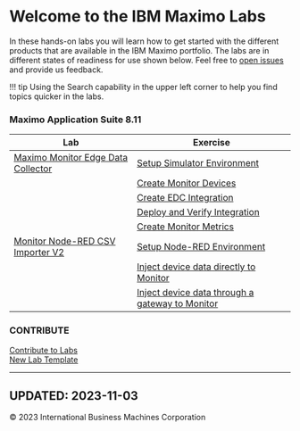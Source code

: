 # Welcome to the IBM Maximo Labs

In these hands-on labs you will learn how to get started with the different products that are available in the IBM Maximo 
portfolio.  The labs are in different states of readiness for use shown below. Feel free to [open issues](https://github.com/IBM/monitor-hands-on-lab/issues/new) and provide us feedback.

!!! tip
    Using the Search capability in the upper left corner to help you find topics quicker in the labs.

### Maximo Application Suite 8.11
| Lab                                              | Exercise                                                      |
|--------------------------------------------------|---------------------------------------------------------------|
| [Maximo Monitor Edge Data Collector](/edc_8.11/) | [Setup Simulator Environment](/edc_8.11/setup)                |
|                                                  | [Create Monitor Devices](/edc_8.11/monitor_devices)           |
|                                                  | [Create EDC Integration](/edc_8.11/edc_integration)           |
|                                                  | [Deploy and Verify Integration](/edc_8.11/deploy)             |
|                                                  | [Create Monitor Metrics](/edc_8.11/monitor_metrics)           |
| [Monitor Node-RED CSV Importer V2](/monitor_nodered_csv_importer_2.0/) | [Setup Node-RED Environment](/monitor_nodered_csv_importer_2.0/setup)                              |
|                                                                        | [Inject device data directly to Monitor](/monitor_nodered_csv_importer_2.0/setup_device)           |
|                                                                        | [Inject device data through a gateway to Monitor](/monitor_nodered_csv_importer_2.0/setup_gateway) |


 
### CONTRIBUTE

  [Contribute to Labs](/contribute/)  
  [New Lab Template](/template_1.0/)  

---
**UPDATED: 2023-11-03**
---

© 2023 International Business Machines Corporation
